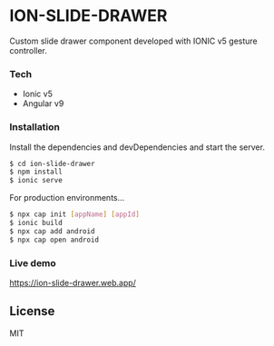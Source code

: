 # ION-SLIDE-DRAWER

Custom slide drawer component developed with IONIC v5 gesture controller. 

### Tech

* Ionic v5
* Angular v9

### Installation

Install the dependencies and devDependencies and start the server.

```sh
$ cd ion-slide-drawer
$ npm install 
$ ionic serve
```

For production environments...

```sh
$ npx cap init [appName] [appId]
$ ionic build
$ npx cap add android
$ npx cap open android
```

### Live demo

https://ion-slide-drawer.web.app/

License
----

MIT
